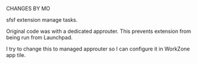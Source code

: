 CHANGES BY MO

sfsf extension manage tasks.

Original code was with a dedicated approuter. This prevents extension from being run from Launchpad.

I try to change this to managed approuter so I can configure it in WorkZone app tile.


